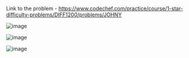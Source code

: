 Link to the problem - https://www.codechef.com/practice/course/1-star-difficulty-problems/DIFF1200/problems/JOHNY


![image](https://github.com/Haleshot/Competitive-Programming/assets/57552973/e89fff3a-97bf-4455-b913-77d04cdd2f05)

![image](https://github.com/Haleshot/Competitive-Programming/assets/57552973/c3cf131b-3c8c-4c97-9d7b-2ad086c8f2b2)

![image](https://github.com/Haleshot/Competitive-Programming/assets/57552973/70e1180a-90cb-4d66-b577-2d9acb0f2a9b)
